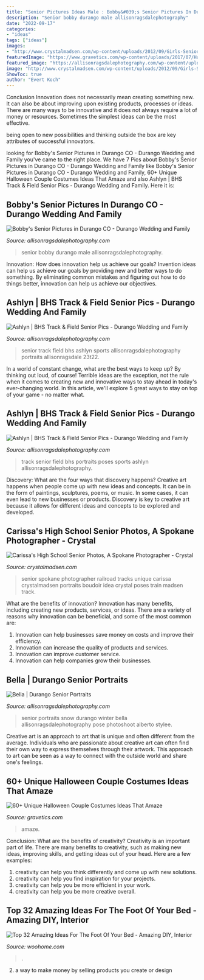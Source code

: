 ```yaml
---
title: "Senior Pictures Ideas Male : Bobby&#039;s Senior Pictures In Durango Co"
description: "Senior bobby durango male allisonragsdalephotography"
date: "2022-09-17"
categories:
- "ideas"
tags: ["ideas"]
images:
- "http://www.crystalmadsen.com/wp-content/uploads/2012/09/Girls-Senior-Photo-Ideas-Spokane_0031-682x1024.jpg"
featuredImage: "https://www.gravetics.com/wp-content/uploads/2017/07/Halloween-gangster-clown-couple.jpg"
featured_image: "https://allisonragsdalephotography.com/wp-content/uploads/2013/04/allisonragsdalephotography-7126.jpg"
image: "http://www.crystalmadsen.com/wp-content/uploads/2012/09/Girls-Senior-Photo-Ideas-Spokane_0031-682x1024.jpg"
ShowToc: true
author: "Evert Koch"
---
```



Conclusion
Innovation does not necessarily mean creating something new. It can also be about improving upon existing products, processes or ideas.
There are many ways to be innovative and it does not always require a lot of money or resources. Sometimes the simplest ideas can be the most effective.

 being open to new possibilities and thinking outside the box are key attributes of successful innovators.

	

		
looking for Bobby&#039;s Senior Pictures in Durango CO - Durango Wedding and Family you've came to the right place. We have 7 Pics about Bobby&#039;s Senior Pictures in Durango CO - Durango Wedding and Family like Bobby&#039;s Senior Pictures in Durango CO - Durango Wedding and Family, 60+ Unique Halloween Couple Costumes Ideas That Amaze and also Ashlyn | BHS Track &amp; Field Senior Pics - Durango Wedding and Family. Here it is:
		
    
## Bobby&#039;s Senior Pictures In Durango CO - Durango Wedding And Family

<img loading=lazy src="https://allisonragsdalephotography.com/wp-content/uploads/2013/11/allisonragsdalephotography-8585.jpg" onerror="this.onerror=null;this.src='https://tse4.mm.bing.net/th?id=OIP.hbE4fHmJGPKA_gcicrFWNgHaLI&amp;pid=15.1';" alt="Bobby&#039;s Senior Pictures in Durango CO - Durango Wedding and Family">

_Source: allisonragsdalephotography.com_

>senior bobby durango male allisonragsdalephotography. 

	

Innovation: How does innovation help us achieve our goals?
Invention ideas can help us achieve our goals by providing new and better ways to do something. By eliminating common mistakes and figuring out how to do things better, innovation can help us achieve our objectives.

    
## Ashlyn | BHS Track &amp; Field Senior Pics - Durango Wedding And Family

<img loading=lazy src="https://allisonragsdalephotography.com/wp-content/uploads/2013/08/allisonragsdalephotography-1152-681x1024.jpg" onerror="this.onerror=null;this.src='https://tse4.mm.bing.net/th?id=OIP.kEcwatXfotJnVSQqk5zH0QHaLI&amp;pid=15.1';" alt="Ashlyn | BHS Track &amp; Field Senior Pics - Durango Wedding and Family">

_Source: allisonragsdalephotography.com_

>senior track field bhs ashlyn sports allisonragsdalephotography portraits allisonragsdale 23t22. 

	

In a world of constant change, what are the best ways to keep up? By thinking out loud, of course! Terrible ideas are the exception, not the rule when it comes to creating new and innovative ways to stay ahead in today's ever-changing world. In this article, we'll explore 5 great ways to stay on top of your game - no matter what.

    
## Ashlyn | BHS Track &amp; Field Senior Pics - Durango Wedding And Family

<img loading=lazy src="https://allisonragsdalephotography.com/wp-content/uploads/2013/08/allisonragsdalephotography-1175.jpg" onerror="this.onerror=null;this.src='https://tse1.mm.bing.net/th?id=OIP.X0WTp5V0XfRwvmRhI1-uQwHaLI&amp;pid=15.1';" alt="Ashlyn | BHS Track &amp; Field Senior Pics - Durango Wedding and Family">

_Source: allisonragsdalephotography.com_

>track senior field bhs portraits poses sports ashlyn allisonragsdalephotography. 

	

Discovery: What are the four ways that discovery happens?
Creative art happens when people come up with new ideas and concepts. It can be in the form of paintings, sculptures, poems, or music. In some cases, it can even lead to new businesses or products. Discovery is key to creative art because it allows for different ideas and concepts to be explored and developed.

    
## Carissa&#039;s High School Senior Photos, A Spokane Photographer - Crystal

<img loading=lazy src="http://www.crystalmadsen.com/wp-content/uploads/2012/09/Girls-Senior-Photo-Ideas-Spokane_0031-682x1024.jpg" onerror="this.onerror=null;this.src='https://tse1.mm.bing.net/th?id=OIP.QbRIf_pTI_ayGdJbJBMq7QHaLH&amp;pid=15.1';" alt="Carissa&#039;s High School Senior Photos, A Spokane Photographer - Crystal">

_Source: crystalmadsen.com_

>senior spokane photographer railroad tracks unique carissa crystalmadsen portraits boudoir idea crystal poses train madsen track. 

	

What are the benefits of innovation?
Innovation has many benefits, including creating new products, services, or ideas. There are a variety of reasons why innovation can be beneficial, and some of the most common are: 
1. Innovation can help businesses save money on costs and improve their efficiency.
2. Innovation can increase the quality of products and services.
3. Innovation can improve customer service.
4. Innovation can help companies grow their businesses.

    
## Bella | Durango Senior Portraits

<img loading=lazy src="https://allisonragsdalephotography.com/wp-content/uploads/2013/04/allisonragsdalephotography-7126.jpg" onerror="this.onerror=null;this.src='https://tse3.mm.bing.net/th?id=OIP.AbNSXkcO5WNNDzk29AyFLQHaLI&amp;pid=15.1';" alt="Bella | Durango Senior Portraits">

_Source: allisonragsdalephotography.com_

>senior portraits snow durango winter bella allisonragsdalephotography pose photoshoot alberto stylee. 

	

Creative art is an approach to art that is unique and often different from the average. Individuals who are passionate about creative art can often find their own way to express themselves through their artwork. This approach to art can be seen as a way to connect with the outside world and share one's feelings.

    
## 60+ Unique Halloween Couple Costumes Ideas That Amaze

<img loading=lazy src="https://www.gravetics.com/wp-content/uploads/2017/07/Halloween-gangster-clown-couple.jpg" onerror="this.onerror=null;this.src='https://tse3.mm.bing.net/th?id=OIP.-THLRoYQBDBFTN3iVRSm2QHaN3&amp;pid=15.1';" alt="60+ Unique Halloween Couple Costumes Ideas That Amaze">

_Source: gravetics.com_

>amaze. 

	

Conclusion: What are the benefits of creativity?
Creativity is an important part of life. There are many benefits to creativity, such as making new ideas, improving skills, and getting ideas out of your head. Here are a few examples: 
1. creativity can help you think differently and come up with new solutions.
2. creativity can help you find inspiration for your projects.
3. creativity can help you be more efficient in your work.
4. creativity can help you be more creative overall.

    
## Top 32 Amazing Ideas For The Foot Of Your Bed - Amazing DIY, Interior

<img loading=lazy src="https://www.woohome.com/wp-content/uploads/2016/01/foot-of-the-bed-21.jpg" onerror="this.onerror=null;this.src='https://tse1.mm.bing.net/th?id=OIP.WdG3WzhjuZzG9Tv89AyU5AHaLK&amp;pid=15.1';" alt="Top 32 Amazing Ideas For The Foot Of Your Bed - Amazing DIY, Interior">

_Source: woohome.com_

>. 

	

2. a way to make money by selling products you create or design

